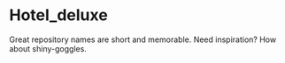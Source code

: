 # Hotel_deluxe
Great repository names are short and memorable. Need inspiration? How about shiny-goggles.
